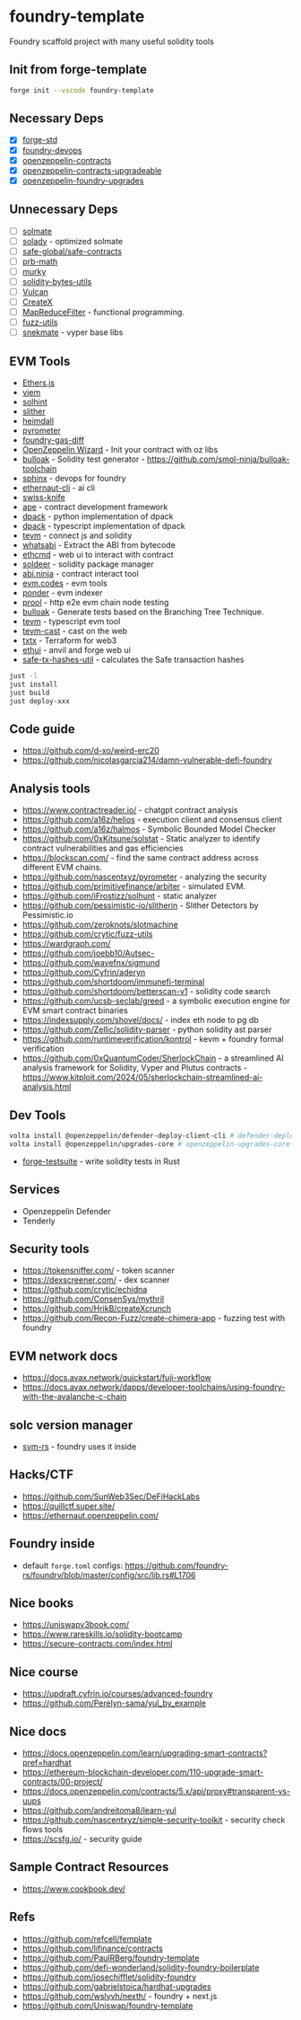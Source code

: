 # foundry-template

Foundry scaffold project with many useful solidity tools

## Init from forge-template

```sh
forge init --vscode foundry-template
```

## Necessary Deps

* [x] [forge-std](https://github.com/foundry-rs/forge-std)
* [x] [foundry-devops](https://github.com/Cyfrin/foundry-devops)
* [x] [openzeppelin-contracts](https://github.com/openzeppelin/openzeppelin-contracts)
* [x] [openzeppelin-contracts-upgradeable](https://github.com/OpenZeppelin/openzeppelin-contracts-upgradeable)
* [x] [openzeppelin-foundry-upgrades](https://github.com/OpenZeppelin/openzeppelin-foundry-upgrades)

## Unnecessary Deps

* [ ] [solmate](https://github.com/transmissions11/solmate)
* [ ] [solady](https://github.com/vectorized/solady) - optimized solmate
* [ ] [safe-global/safe-contracts](https://github.com/safe-global/safe-contracts)
* [ ] [prb-math](https://github.com/PaulRBerg/prb-math)
* [ ] [murky](https://github.com/dmfxyz/murky)
* [ ] [solidity-bytes-utils](https://github.com/GNSPS/solidity-bytes-utils)
* [ ] [Vulcan](https://github.com/nomoixyz/vulcan)
* [ ] [CreateX](https://github.com/pcaversaccio/createx)
* [ ] [MapReduceFilter](https://github.com/soltheon/MapReduceFilter) - functional programming.
* [ ] [fuzz-utils](https://github.com/crytic/fuzz-utils)
* [ ] [snekmate](https://github.com/pcaversaccio/snekmate) - vyper base libs

## EVM Tools

* [Ethers.js](https://ethers.org/)
* [viem](https://viem.sh/)
* [solhint](https://github.com/protofire/solhint)
* [slither](https://github.com/crytic/slither)
* [heimdall](https://github.com/Jon-Becker/heimdall-rs)
* [pyrometer](https://github.com/nascentxyz/pyrometer)
* [foundry-gas-diff](https://github.com/Rubilmax/foundry-gas-diff)
* [OpenZeppelin Wizard](https://wizard.openzeppelin.com/#custom) - Init your contract with oz libs
* [bulloak](https://github.com/alexfertel/bulloak) - Solidity test generator - <https://github.com/smol-ninja/bulloak-toolchain>
* [sphinx](https://github.com/sphinx-labs/sphinx) - devops for foundry
* [ethernaut-cli](https://github.com/theethernaut/ethernaut-cli) - ai cli
* [swiss-knife](https://contract-address.swiss-knife.xyz/)
* [ape](https://github.com/apeworx/ape) - contract development framework
* [dpack](https://github.com/banteg/dpack) - python implementation of dpack
* [dpack](https://github.com/ricobank/dpack) - typescript implementation of dpack
* [tevm](https://github.com/evmts/tevm-monorepo) - connect js and solidity
* [whatsabi](https://github.com/shazow/whatsabi) - Extract the ABI from bytecode
* [ethcmd](https://github.com/verynifty/ethcmd) - web ui to interact with contract
* [soldeer](https://github.com/mario-eth/soldeer) - solidity package manager
* [abi.ninja](https://github.com/BuidlGuidl/abi.ninja) - contract interact tool
* [evm.codes](https://www.evm.codes/) - evm tools
* [ponder](https://github.com/ponder-sh/ponder) - evm indexer
* [prool](https://github.com/wevm/prool) - http e2e evm chain node testing
* [bulloak](https://github.com/alexfertel/bulloak) - Generate tests based on the Branching Tree Technique.
* [tevm](https://tevm.sh/) - typescript evm tool
* [tevm-cast](https://tevm-cast.vercel.app/) - cast on the web
* [txtx](https://github.com/txtx/txtx) - Terraform for web3
* [ethui](https://github.com/ethui/site) - anvil and forge web ui
* [safe-tx-hashes-util](https://github.com/pcaversaccio/safe-tx-hashes-util) - calculates the Safe transaction hashes

```sh
just -l
just install
just build
just deploy-xxx
```

## Code guide

* <https://github.com/d-xo/weird-erc20>
* <https://github.com/nicolasgarcia214/damn-vulnerable-defi-foundry>

## Analysis tools

* <https://www.contractreader.io/> - chatgpt contract analysis
* <https://github.com/a16z/helios> - execution client and consensus client
* <https://github.com/a16z/halmos> - Symbolic Bounded Model Checker
* <https://github.com/0xKitsune/solstat> - Static analyzer to identify contract vulnerabilities and gas efficiencies
* <https://blockscan.com/> - find the same contract address across different EVM chains.
* <https://github.com/nascentxyz/pyrometer> - analyzing the security
* <https://github.com/primitivefinance/arbiter> - simulated EVM.
* <https://github.com/iFrostizz/solhunt> - static analyzer
* <https://github.com/pessimistic-io/slitherin> - Slither Detectors by Pessimistic.io
* <https://github.com/zeroknots/slotmachine>
* <https://github.com/crytic/fuzz-utils>
* <https://wardgraph.com/>
* <https://github.com/joebb10/Autsec->
* <https://github.com/wavefnx/sigmund>
* <https://github.com/Cyfrin/aderyn>
* <https://github.com/shortdoom/immunefi-terminal>
* <https://github.com/shortdoom/betterscan-v1> - solidity code search
* <https://github.com/ucsb-seclab/greed> - a symbolic execution engine for EVM smart contract binaries
* <https://indexsupply.com/shovel/docs/> - index eth node to pg db
* <https://github.com/Zellic/solidity-parser> - python solidity ast parser
* <https://github.com/runtimeverification/kontrol> - kevm + foundry formal verification
* <https://github.com/0xQuantumCoder/SherlockChain> - a streamlined AI analysis framework for Solidity, Vyper and Plutus contracts - <https://www.kitploit.com/2024/05/sherlockchain-streamlined-ai-analysis.html>

## Dev Tools

```sh
volta install @openzeppelin/defender-deploy-client-cli # defender-deploy-client-cli
volta install @openzeppelin/upgrades-core # openzeppelin-upgrades-core
```

* [forge-testsuite](https://github.com/polytope-labs/forge-testsuite) - write solidity tests in Rust

## Services

* Openzeppelin Defender
* Tenderly

## Security tools

* <https://tokensniffer.com/> - token scanner
* <https://dexscreener.com/> - dex scanner
* <https://github.com/crytic/echidna>
* <https://github.com/ConsenSys/mythril>
* <https://github.com/HrikB/createXcrunch>
* <https://github.com/Recon-Fuzz/create-chimera-app> - fuzzing test with foundry

## EVM network docs

* <https://docs.avax.network/quickstart/fuji-workflow>
* <https://docs.avax.network/dapps/developer-toolchains/using-foundry-with-the-avalanche-c-chain>

## solc version manager

* [svm-rs](https://github.com/ethers-rs/svm-rs) - foundry uses it inside

## Hacks/CTF

* <https://github.com/SunWeb3Sec/DeFiHackLabs>
* <https://quillctf.super.site/>
* <https://ethernaut.openzeppelin.com/>

## Foundry inside

* default `forge.toml` configs: <https://github.com/foundry-rs/foundry/blob/master/config/src/lib.rs#L1706>

## Nice books

* <https://uniswapv3book.com/>
* <https://www.rareskills.io/solidity-bootcamp>
* <https://secure-contracts.com/index.html>

## Nice course

* <https://updraft.cyfrin.io/courses/advanced-foundry>
* <https://github.com/Perelyn-sama/yul_by_example>

## Nice docs

* <https://docs.openzeppelin.com/learn/upgrading-smart-contracts?pref=hardhat>
* <https://ethereum-blockchain-developer.com/110-upgrade-smart-contracts/00-project/>
* <https://docs.openzeppelin.com/contracts/5.x/api/proxy#transparent-vs-uups>
* <https://github.com/andreitoma8/learn-yul>
* <https://github.com/nascentxyz/simple-security-toolkit> - security check flows tools
* <https://scsfg.io/> - security guide

## Sample Contract Resources

* <https://www.cookbook.dev/>

## Refs

* <https://github.com/refcell/femplate>
* <https://github.com/lifinance/contracts>
* <https://github.com/PaulRBerg/foundry-template>
* <https://github.com/defi-wonderland/solidity-foundry-boilerplate>
* <https://github.com/josechifflet/solidity-foundry>
* <https://github.com/gabrielstoica/hardhat-upgrades>
* <https://github.com/wslyvh/nexth/> - foundry + next.js
* <https://github.com/Uniswap/foundry-template>
